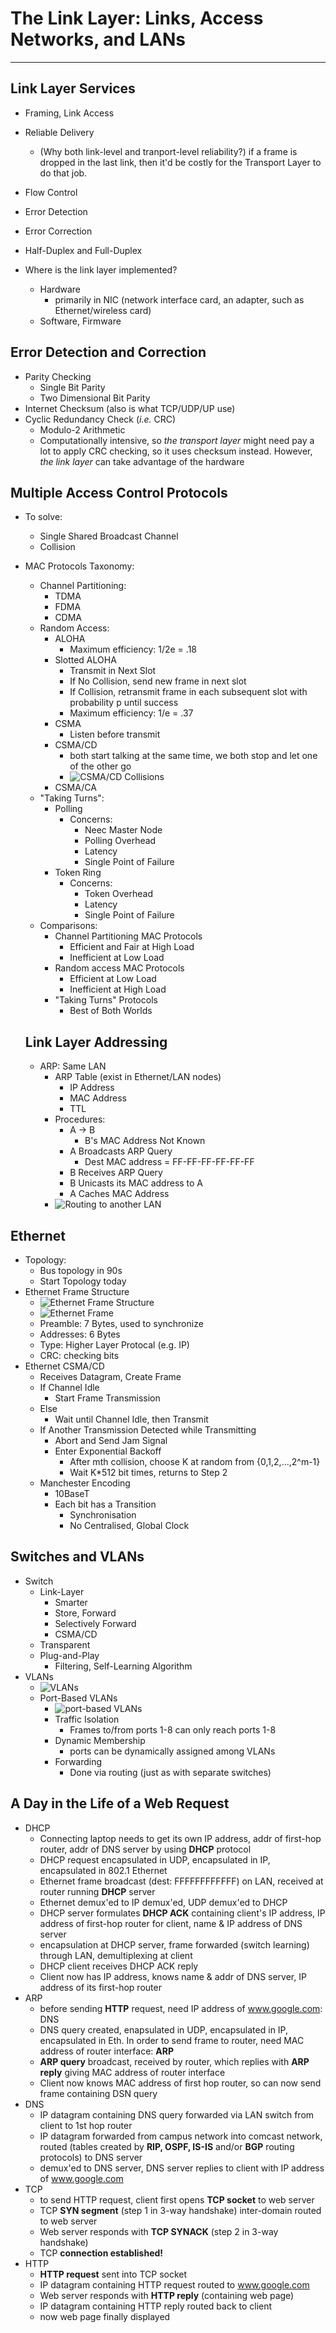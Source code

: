 # The Link Layer: Links, Access Networks, and LANs

---

## Link Layer Services

- Framing, Link Access
- Reliable Delivery
  - (Why both link-level and tranport-level reliability?) if a frame is dropped in the last link, then it'd be costly for the Transport Layer to do that job.
- Flow Control
- Error Detection
- Error Correction
- Half-Duplex and Full-Duplex

- Where is the link layer implemented?
  - Hardware
    - primarily in NIC (network interface card, an adapter, such as Ethernet/wireless card)
  - Software, Firmware

## Error Detection and Correction

- Parity Checking
  - Single Bit Parity
  - Two Dimensional Bit Parity
- Internet Checksum (also is what TCP/UDP/UP use)
- Cyclic Redundancy Check (_i.e._ CRC)
  - Modulo-2 Arithmetic
  - Computationally intensive, so _the transport layer_ might need pay a lot to apply CRC checking, so it uses checksum instead. However, _the link layer_ can take advantage of the hardware

## Multiple Access Control Protocols

- To solve:

  - Single Shared Broadcast Channel
  - Collision

- MAC Protocols Taxonomy:

  - Channel Partitioning:
    - TDMA
    - FDMA
    - CDMA
  - Random Access:
    - ALOHA
      - Maximum efficiency: 1/2e = .18
    - Slotted ALOHA
      - Transmit in Next Slot
      - If No Collision, send new frame in next slot
      - If Collision, retransmit frame in each subsequent slot with probability p until success
      - Maximum efficiency: 1/e = .37
    - CSMA
      - Listen before transmit
    - CSMA/CD
      - both start talking at the same time, we both stop and let one of the other go
      - ![CSMA/CD Collisions](https://github.com/chopchap/computer-networking/blob/main/images/CDMA:CD%20collisions.png?raw=true)
    - CSMA/CA
  - "Taking Turns":
    - Polling
      - Concerns:
        - Neec Master Node
        - Polling Overhead
        - Latency
        - Single Point of Failure
    - Token Ring
      - Concerns:
        - Token Overhead
        - Latency
        - Single Point of Failure
  - Comparisons:
    - Channel Partitioning MAC Protocols
      - Efficient and Fair at High Load
      - Inefficient at Low Load
    - Random access MAC Protocols
      - Efficient at Low Load
      - Inefficient at High Load
    - "Taking Turns" Protocols
      - Best of Both Worlds

  ## Link Layer Addressing

  - ARP: Same LAN
    - ARP Table (exist in Ethernet/LAN nodes)
      - IP Address
      - MAC Address
      - TTL
    - Procedures:
      - A -> B
        - B's MAC Address Not Known
      - A Broadcasts ARP Query
        - Dest MAC address = FF-FF-FF-FF-FF-FF
      - B Receives ARP Query
      - B Unicasts its MAC address to A
      - A Caches MAC Address
    - ![Routing to another LAN](https://github.com/chopchap/computer-networking/blob/main/images/Routing%20to%20Another%20LAN.png?raw=true)

## Ethernet

- Topology:
  - Bus topology in 90s
  - Start Topology today
- Ethernet Frame Structure
  - ![Ethernet Frame Structure](https://github.com/chopchap/computer-networking/blob/main/images/Ethernet%20Frame%20Structure.png?raw=true)
  - ![Ethernet Frame](https://github.com/chopchap/computer-networking/blob/main/images/Ethernet%20Frame.png?raw=true)
  - Preamble: 7 Bytes, used to synchronize
  - Addresses: 6 Bytes
  - Type: Higher Layer Protocal (e.g. IP)
  - CRC: checking bits
- Ethernet CSMA/CD
  - Receives Datagram, Create Frame
  - If Channel Idle
    - Start Frame Transmission
  - Else
    - Wait until Channel Idle, then Transmit
  - If Another Transmission Detected while Transmitting
    - Abort and Send Jam Signal
    - Enter Exponential Backoff
      - After mth collision, choose K at random from {0,1,2,...,2^m-1}
      - Wait K*512 bit times, returns to Step 2
  - Manchester Encoding
    - 10BaseT
    - Each bit has a Transition
      - Synchronisation
      - No Centralised, Global Clock

## Switches and VLANs

- Switch
  - Link-Layer
    - Smarter
    - Store, Forward
    - Selectively Forward
    - CSMA/CD
  - Transparent
  - Plug-and-Play
    - Filtering, Self-Learning Algorithm
- VLANs
  - ![VLANs](https://github.com/chopchap/computer-networking/blob/main/images/VLANs.png?raw=true)
  - Port-Based VLANs
    - ![port-based VLANs](https://github.com/chopchap/computer-networking/blob/main/images/port-based%20VLANs.png?raw=true)
    - Traffic Isolation
      - Frames to/from ports 1-8 can only reach ports 1-8
    - Dynamic Membership
      - ports can be dynamically assigned among VLANs
    - Forwarding
      - Done via routing (just as with separate switches)

## A Day in the Life of a Web Request

- DHCP
  - Connecting laptop needs to get its own IP address, addr of first-hop router, addr of DNS server by using **DHCP** protocol
  - DHCP request encapsulated in UDP, encapsulated in IP, encapsulated in 802.1 Ethernet
  - Ethernet frame broadcast (dest: FFFFFFFFFFFF) on LAN, received at router running **DHCP** server
  - Ethernet demux'ed to IP demux'ed, UDP demux'ed to DHCP
  - DHCP server formulates **DHCP ACK** containing client's IP address, IP address of first-hop router for client, name & IP address of DNS server
  - encapsulation at DHCP server, frame forwarded (switch learning) through LAN, demultiplexing at client
  - DHCP client receives DHCP ACK reply
  - Client now has IP address, knows name & addr of DNS server, IP address of its first-hop router
- ARP
  - before sending **HTTP** request, need IP address of www.google.com: DNS
  - DNS query created, enapsulated in UDP, encapsulated in IP, encapsulated in Eth. In order to send frame to router, need MAC address of router interface: **ARP**
  - **ARP query** broadcast, received by router, which replies with **ARP reply** giving MAC address of router interface
  - Client now knows MAC address of first hop router, so can now send frame containing DSN query
- DNS
  - IP datagram containing DNS query forwarded via LAN switch from client to 1st hop router
  - IP datagram forwarded from campus network into comcast network, routed (tables created by **RIP, OSPF, IS-IS** and/or **BGP** routing protocols) to DNS server
  - demux'ed to DNS server, DNS server replies to client with IP address of www.google.com 
- TCP
  - to send HTTP request, client first opens **TCP socket** to web server
  - TCP **SYN segment** (step 1 in 3-way handshake) inter-domain routed to web server
  - Web server responds with **TCP SYNACK** (step 2 in 3-way handshake)
  - TCP **connection established!**
- HTTP
  - **HTTP request** sent into TCP socket
  - IP datagram containing HTTP request routed to www.google.com
  - Web server responds with **HTTP reply** (containing web page)
  - IP datagram containing HTTP reply routed back to client
  - now web page finally displayed